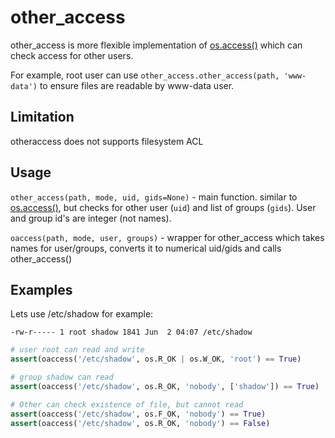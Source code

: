 # other_access

other_access is more flexible implementation of [os.access()](https://docs.python.org/3/library/os.html#os.access) which can check access for other users. 

For example, root user can use `other_access.other_access(path, 'www-data')` to ensure files are readable by www-data user.

## Limitation
otheraccess does not supports filesystem ACL

## Usage

`other_access(path, mode, uid, gids=None)` - main function. similar to [os.access()](https://docs.python.org/3/library/os.html#os.access), but checks for other user (`uid`) and list of groups (`gids`). User and group id's are integer (not names).

`oaccess(path, mode, user, groups)` - wrapper for other_access which takes names for user/groups, converts it to numerical uid/gids and calls other_access()


## Examples
Lets use /etc/shadow for example:
~~~
-rw-r----- 1 root shadow 1841 Jun  2 04:07 /etc/shadow
~~~

~~~python
# user root can read and write
assert(oaccess('/etc/shadow', os.R_OK | os.W_OK, 'root') == True)

# group shadow can read
assert(oaccess('/etc/shadow', os.R_OK, 'nobody', ['shadow']) == True)

# Other can check existence of file, but cannot read
assert(oaccess('/etc/shadow', os.F_OK, 'nobody') == True)
assert(oaccess('/etc/shadow', os.R_OK, 'nobody') == False)
~~~